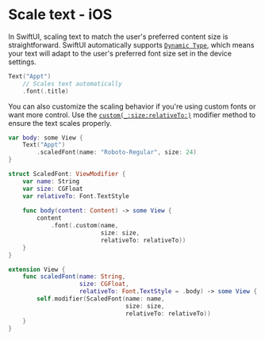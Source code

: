 # Scale text - iOS

In SwiftUI, scaling text to match the user's preferred content size is straightforward. SwiftUI automatically supports [`Dynamic Type`](https://developer.apple.com/documentation/swiftui/dynamictypesize), which means your text will adapt to the user's preferred font size set in the device settings.

```swift
Text("Appt")
    // Scales text automatically
    .font(.title)
```

You can also customize the scaling behavior if you're using custom fonts or want more control. Use the [`custom(_:size:relativeTo:)`](https://developer.apple.com/documentation/swiftui/font/custom(_:size:relativeto:)) modifier method to ensure the text scales properly.

```swift
var body: some View {
    Text("Appt")
        .scaledFont(name: "Roboto-Regular", size: 24)
}

struct ScaledFont: ViewModifier {
    var name: String
    var size: CGFloat
    var relativeTo: Font.TextStyle
    
    func body(content: Content) -> some View {
        content
            .font(.custom(name,
                          size: size,
                          relativeTo: relativeTo))
    }
}

extension View {
    func scaledFont(name: String,
                    size: CGFloat,
                    relativeTo: Font.TextStyle = .body) -> some View {
        self.modifier(ScaledFont(name: name,
                                 size: size,
                                 relativeTo: relativeTo))
    }
}
```
